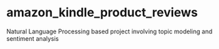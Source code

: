 # amazon_kindle_product_reviews
 Natural Language Processing based project involving topic modeling and sentiment analysis
